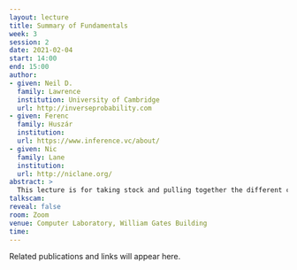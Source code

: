 ```yaml
---
layout: lecture
title: Summary of Fundamentals
week: 3
session: 2
date: 2021-02-04
start: 14:00
end: 15:00
author:
- given: Neil D.
  family: Lawrence
  institution: University of Cambridge
  url: http://inverseprobability.com
- given: Ferenc
  family: Huszár
  institution: 
  url: https://www.inference.vc/about/
- given: Nic
  family: Lane
  institution: 
  url: http://niclane.org/
abstract: >
  This lecture is for taking stock and pulling together the different components we've introduced so far that give the fundamental building blocks of the neural network revolution.
talkscam:
reveal: false
room: Zoom
venue: Computer Laboratory, William Gates Building
time:
---
```


Related publications and links will appear here.

